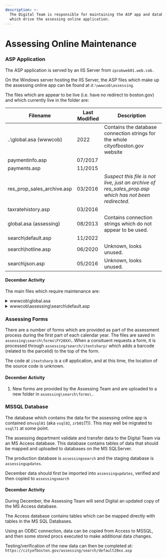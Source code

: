 ```yaml
---
description: >-
  The Digital Team is responsible for maintaining the ASP app and databases
  which drive the assessing online application.
---
```


# Assessing Online Maintenance

### ASP Application

The ASP application is served by an IIS Server from `zpcobweb01.web.cob.`

On the Windows server hosting the IIS Server, the ASP files which make up the assessing online app can be found at `d:\wwwcob\assessing`.

The files which are appear to be live (i.e. have no redirect to boston.gov) and which currently live in the folder are:

| Filename                      | Last Modified | Description                                                                                             |
| ----------------------------- | ------------- | ------------------------------------------------------------------------------------------------------- |
| ..\global.asa (wwwcob)        | 2022          | Contains the database connection strings for the whole cityofboston.gov website                         |
| paymentinfo.asp               | 07/2017       |                                                                                                         |
| payments.asp                  | 11/2015       |                                                                                                         |
| res\_prop\_sales\_archive.asp | 03/2016       | _Suspect this file is not live, just an archive of res\_sales\_prop.asp which has not been redirected._ |
| taxratehistory.asp            | 03/2016       |                                                                                                         |
| global.asa (assessing)        | 08/2013       | Contains connection strings which do not appear to be used.                                             |
| search\default.asp            | 11/2022       |                                                                                                         |
| search\hotline.asp            | 06/2020       | Unknown, looks unused.                                                                                  |
| search\json.asp               | 05/2016       | Unknown, looks unused.                                                                                  |

#### December Activity

The main files which require maintenance are:

<details>

<summary>wwwcob\global.asa</summary>

This file contains connection strings for the whole cityofboston.gov website.

The strings used by Assessing on-line are found around line 450:\
`assessingsearch` - used for production data,\
`assessingupdates` - used for test data prior to 1 Jan update.

Generally, these do not need to be updated or modified, unless other databases are being used for testing/staging etc.

If new connectionstrings are provided, then the correct DNS name for the target SQL Cluster should be used.  At this time (Dec 2022) the main database server for the IIS Server hosted apps is `vsql01(.web.cob)`but, databases are being migrated to `vsql71(.cityhall.boston.cob).`&#x20;

**`Note:`**Do not use IPAddresses in connection strings. Also use the DNS for the SQL Server cluster, not the DNS entry for the actual Database server. i.e. do not use the server `zpcobsql61.web.cob` instead use the cluster `vsql61.` The cluster will always redirect traffic to the currently active database server during maintenance or fail-over conditions.

</details>

<details>

<summary>wwwcob\assessing\search\default.asp</summary>

This file contains the assessing online search service.

There is a section titled BEGIN CONSTANTS (line 20) to END CONSTANTS (line 70).  This block of code contains a number of constants.  Principally these are dates, but also some tax rate information.  This data is provided by the Assessing Team in Dec each year.  _**Nothing outside of this block requires routine maintenance.**_

**Create sandbox ASP page for testing.**

1. Create a copy of `default.asp` named `default20xx.asp`.&#x20;
2. The constant for `AssessingSearchDB` in (line 56 of) `assessing\search\default.asp` indicates the connection string for the page to use. Change it to `assessingupdates` (which will then run SQL queries on the page in the assessingupdates database in the MSSQL Server).

**Make changes to dates and tax rates for next year.**

1. Using data provided by the Assessing Team, update the constants in `default20xx.asp`

Testing/verification of the new data can then be completed at:\
&#x20; `https://cityofboston.gov/assessing/search/default20xx.asp`

</details>

### Assessing Forms

There are a number of forms which are provided as part of the assessment process during the first part of each calendar year.  The files are saved in `assessing\search\forms\FY20XX\.`When a consituent requests a form, it is processed through `assessing/search/itextsharp/` which adds a barcode (related to the parcelid) to the top of the form.

The code at `itextsharp` is a c# application, and at this time, the location of the source code is unknown.

#### December Activity

1. New forms are provided by the Assessing Team and are uploaded to a new folder in `assessing\search\forms\.`

### MSSQL Database

The database which contains the data for the assessing online app is contained on`vsql01` (aka `vsql02`, `zrb01`(?)). This may well be migrated to `vsql71` at some point.&#x20;

The assessing department validate and transfer data to the Digital Team via an MS Access database.  This database contains tables of data that should be mapped and uploaded to databases on the MS SQLServer.

The production database is `assessingsearch` and the staging database is `assessingupdates`.&#x20;

December data should first be imported into `assessingupdates`, verified and then copied to `assessingsearch`

#### December Activity

During December, the Assessing Team will send Digital an updated copy of the MS Access database. &#x20;

The Access database contains tables which can be mapped directly with tables in the MS SQL Databases.

Using an ODBC connection, data can be copied from Access to MSSQL, and then some stored procs executed to make additional data changes.

Testing/verification of the new data can then be completed at:\
&#x20; `https://cityofboston.gov/assessing/search/default20xx.asp`
